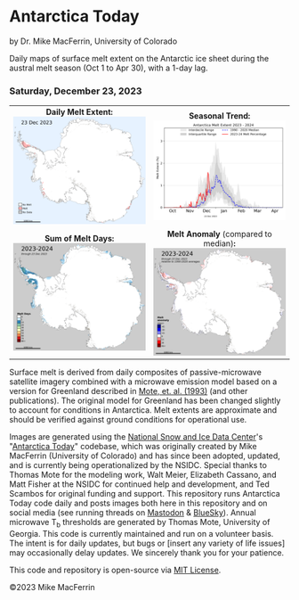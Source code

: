 # Antarctica Today

by Dr. Mike MacFerrin, University of Colorado

Daily maps of surface melt extent on the Antarctic ice sheet during the austral melt season (Oct 1 to Apr 30), with a 1-day lag.

### **<!--date_start-->Saturday, December 23, 2023<!--date_end-->**
<!--The "date_start" and "date_end" html-comment tags above are so the add_date_to_readme.py script can find and dynamically replace the date in this README.md every time the images are updated. Do not remove them unless the code no longer uses add_date_to_readme.py-->
<table>
  <tr>
    <td align='center' width='50%' padding='0px'><b>Daily Melt Extent:</b><br>
<img src="./images/R0_most_recent_daily.png" alt="Daily Melt Extent"/></td>
    <td align='center' width='50%' padding='0px'><b>Seasonal Trend:</b><br>
    <img src="./images/R0_most_recent_line_plot.png" alt="Seasonal Line Plot" /></td>
  </tr>
  <tr>
    <td align='center' padding='0px'><b>Sum of Melt Days:</b><br>
    <img src="./images/R0_most_recent_sum.png" alt="Sum of Melt Days"/></td>
    <td align='center' padding='0px'><b>Melt Anomaly</b> (compared to median)<b>:</b><br>
    <img src="./images/R0_most_recent_anomaly.png" alt="Anomaly of Melt Days"/></td>
  </tr>
</table>

Surface melt is derived from daily composites of passive-microwave satellite imagery combined with a microwave emission model based on a version for Greenland described in [Mote, et. al. (1993)](doi.org/10.3189/S0260305500012891) (and other publications). The original model for Greenland has been changed slightly to account for conditions in Antarctica. Melt extents are approximate and should be verified against ground conditions for operational use.

Images are generated using the [National Snow and Ice Data Center](https://nsidc.org/home)'s "[Antarctica Today](https://github.com/nsidc/Antarctica_Today)" codebase, which was originally created by Mike MacFerrin (University of Colorado) and has since been adopted, updated, and is currently being operationalized by the NSIDC. Special thanks to Thomas Mote for the modeling work, Walt Meier, Elizabeth Cassano, and Matt Fisher at the NSIDC for continued help and development, and Ted Scambos for original funding and support. This repository runs Antarctica Today code daily and posts images both here in this repository and on social media (see running threads on [Mastodon](https://spore.social/@icesheetmike/111600065279948308) & [BlueSky](https://bsky.app/profile/icesheetmike.bsky.social/post/3kgry325kmf2r)). Annual microwave T<sub>b</sub> thresholds are generated by Thomas Mote, University of Georgia. This code is currently maintained and run on a volunteer basis. The intent is for daily updates, but bugs or [insert any variety of life issues] may occasionally delay updates. We sincerely thank you for your patience.

This code and repository is open-source via [MIT License](https://github.com/mmacferrin/antarctica_today_social/blob/main/LICENSE).

©2023 Mike MacFerrin
